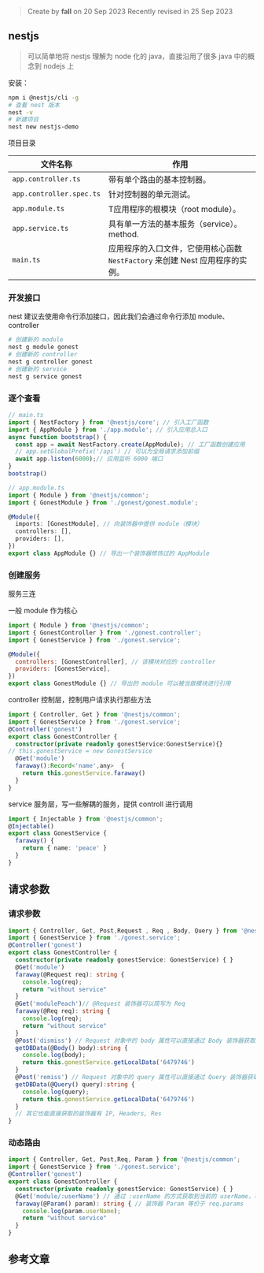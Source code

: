 > Create by **fall** on 20 Sep 2023
> Recently revised in 25 Sep 2023

## nestjs

> 可以简单地将 nestjs 理解为 node 化的 java，直接沿用了很多 java 中的概念到 nodejs 上

安装：

```bash
npm i @nestjs/cli -g
# 查看 nest 版本
nest -v
# 新建项目
nest new nestjs-demo
```

项目目录

| 文件名称                 | 作用                                                         |
| ------------------------ | ------------------------------------------------------------ |
| `app.controller.ts`      | 带有单个路由的基本控制器。                                   |
| `app.controller.spec.ts` | 针对控制器的单元测试。                                       |
| `app.module.ts`          | T应用程序的根模块（root module）。                           |
| `app.service.ts`         | 具有单一方法的基本服务（service）。 method.                  |
| `main.ts`                | 应用程序的入口文件，它使用核心函数 `NestFactory` 来创建 Nest 应用程序的实例。 |

### 开发接口

nest 建议去使用命令行添加接口，因此我们会通过命令行添加 module、controller

```bash
# 创建新的 module
nest g module gonest
# 创建新的 controller
nest g controller gonest
# 创建新的 service
nest g service gonest
```

### 逐个查看

```js
// main.ts
import { NestFactory } from '@nestjs/core'; // 引入工厂函数
import { AppModule } from './app.module'; // 引入应用总入口
async function bootstrap() {
  const app = await NestFactory.create(AppModule); // 工厂函数创建应用
  // app.setGlobalPrefix('/api') // 可以为全局请求添加前缀
  await app.listen(6000);// 应用监听 6000 端口
}
bootstrap()
```

```ts
// app.module.ts
import { Module } from '@nestjs/common';
import { GonestModule } from './gonest/gonest.module';

@Module({
  imports: [GonestModule], // 向装饰器中提供 module（模块）
  controllers: [],
  providers: [],
})
export class AppModule {} // 导出一个装饰器修饰过的 AppModule
```

### 创建服务

服务三连

一般 module 作为核心

```js
import { Module } from '@nestjs/common';
import { GonestController } from './gonest.controller';
import { GonestService } from './gonest.service';

@Module({
  controllers: [GonestController], // 该模块对应的 controller
  providers: [GonestService], 
})
export class GonestModule {} // 导出的 module 可以被当做模块进行引用
```

controller 控制层，控制用户请求执行那些方法

```ts
import { Controller, Get } from '@nestjs/common';
import { GonestService } from './gonest.service';
@Controller('gonest')
export class GonestController {
  constructor(private readonly gonestService:GonestService){}
// this.gonestService = new GonestService
  @Get('module')
  faraway():Record<'name',any>  {
    return this.gonestService.faraway()
  }
}
```

service 服务层，写一些解耦的服务，提供 controll 进行调用

```ts
import { Injectable } from '@nestjs/common';
@Injectable()
export class GonestService {
  faraway() {
    return { name: 'peace' }
  }
}
```

## 请求参数

### 请求参数

```ts
import { Controller, Get, Post,Request , Req , Body, Query } from '@nestjs/common';
import { GonestService } from './gonest.service';
@Controller('gonest')
export class GonestController {
  constructor(private readonly gonestService: GonestService) { }
  @Get('module')
  faraway(@Request req): string {
    console.log(req);
    return "without service"
  }
  @Get('modulePeach')// @Request 装饰器可以简写为 Req
  faraway(@Req req): string {
    console.log(req);
    return "without service"
  }
  @Post('dismiss') // Request 对象中的 body 属性可以直接通过 Body 装饰器获取到
  getDBData(@Body() body):string {
    console.log(body);
    return this.gonestService.getLocalData('6479746')
  }
  @Post('remiss') // Request 对象中的 query 属性可以直接通过 Query 装饰器获取到
  getDBData(@Query() query):string {
    console.log(query);
    return this.gonestService.getLocalData('6479746')
  }
  // 其它也能直接获取的装饰器有 IP, Headers, Res
}
```

### 动态路由

```ts
import { Controller, Get, Post,Req, Param } from '@nestjs/common';
import { GonestService } from './gonest.service';
@Controller('gonest')
export class GonestController {
  constructor(private readonly gonestService: GonestService) { }
  @Get('module/:userName') // 通过 :userName 的方式获取到当前的 userName，可以写多个动态路由
  faraway(@Param() param): string { // 装饰器 Param 等价于 req.params
    console.log(param.userName);
    return "without service"
  }
}
```













## 参考文章

